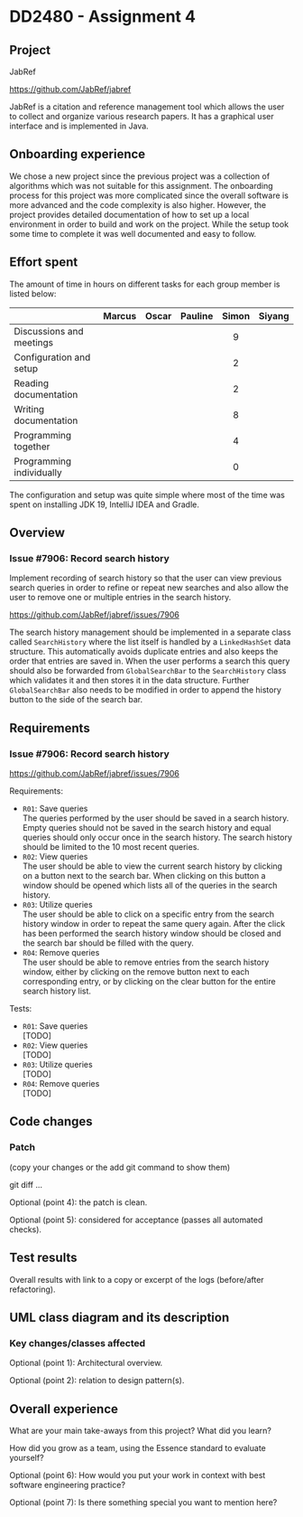 # DD2480 - Assignment 4

## Project

JabRef

<https://github.com/JabRef/jabref>

JabRef is a citation and reference management tool which allows the user to collect and organize various research papers. It has a graphical user interface and is implemented in Java.

## Onboarding experience

We chose a new project since the previous project was a collection of algorithms which was not suitable for this assignment. The onboarding process for this project was more complicated since the overall software is more advanced and the code complexity is also higher. However, the project provides detailed documentation of how to set up a local environment in order to build and work on the project. While the setup took some time to complete it was well documented and easy to follow.

## Effort spent

The amount of time in hours on different tasks for each group member is listed below:

|                          | Marcus  | Oscar   | Pauline | Simon   | Siyang  |
| :---                     | :---:   | :---:   | :---:   | :---:   | :---:   |
| Discussions and meetings |         |         |         | 9       |         |
| Configuration and setup  |         |         |         | 2       |         |
| Reading documentation    |         |         |         | 2       |         |
| Writing documentation    |         |         |         | 8       |         |
| Programming together     |         |         |         | 4       |         |
| Programming individually |         |         |         | 0       |         |

The configuration and setup was quite simple where most of the time was spent on installing JDK 19, IntelliJ IDEA and Gradle.

## Overview

### Issue #7906: Record search history

Implement recording of search history so that the user can view previous search queries in order to refine or repeat new searches and also allow the user to remove one or multiple entries in the search history.

<https://github.com/JabRef/jabref/issues/7906>

The search history management should be implemented in a separate class called `SearchHistory` where the list itself is handled by a `LinkedHashSet` data structure. This automatically avoids duplicate entries and also keeps the order that entries are saved in. When the user performs a search this query should also be forwarded from `GlobalSearchBar` to the `SearchHistory` class which validates it and then stores it in the data structure. Further `GlobalSearchBar` also needs to be modified in order to append the history button to the side of the search bar.

## Requirements

### Issue #7906: Record search history

<https://github.com/JabRef/jabref/issues/7906>

Requirements:

* `R01`: Save queries  
The queries performed by the user should be saved in a search history. Empty queries should not be saved in the search history and equal queries should only occur once in the search history. The search history should be limited to the 10 most recent queries.
* `R02`: View queries  
The user should be able to view the current search history by clicking on a button next to the search bar. When clicking on this button a window should be opened which lists all of the queries in the search history.
* `R03`: Utilize queries  
The user should be able to click on a specific entry from the search history window in order to repeat the same query again. After the click has been performed the search history window should be closed and the search bar should be filled with the query.
* `R04`: Remove queries  
The user should be able to remove entries from the search history window, either by clicking on the remove button next to each corresponding entry, or by clicking on the clear button for the entire search history list.

Tests:

* `R01`: Save queries  
[TODO]
* `R02`: View queries  
[TODO]
* `R03`: Utilize queries  
[TODO]
* `R04`: Remove queries  
[TODO]

## Code changes

### Patch

(copy your changes or the add git command to show them)

git diff ...

Optional (point 4): the patch is clean.

Optional (point 5): considered for acceptance (passes all automated checks).

## Test results

Overall results with link to a copy or excerpt of the logs (before/after
refactoring).

## UML class diagram and its description

### Key changes/classes affected

Optional (point 1): Architectural overview.

Optional (point 2): relation to design pattern(s).

## Overall experience

What are your main take-aways from this project? What did you learn?

How did you grow as a team, using the Essence standard to evaluate yourself?

Optional (point 6): How would you put your work in context with best software engineering practice?

Optional (point 7): Is there something special you want to mention here?
